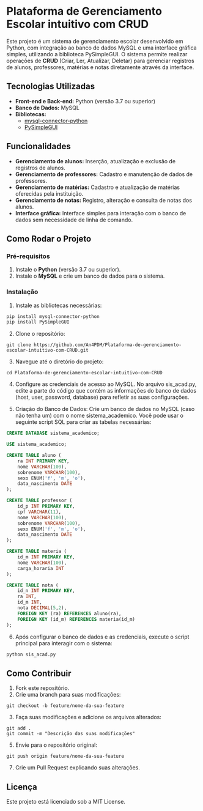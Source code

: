 # Plataforma de Gerenciamento Escolar intuitivo com CRUD

Este projeto é um sistema de gerenciamento escolar desenvolvido em Python, com integração ao banco de dados MySQL e uma interface gráfica simples, utilizando a biblioteca PySimpleGUI. O sistema permite realizar operações de **CRUD** (Criar, Ler, Atualizar, Deletar) para gerenciar registros de alunos, professores, matérias e notas diretamente através da interface.

## Tecnologias Utilizadas

- **Front-end e Back-end:** Python (versão 3.7 ou superior)
- **Banco de Dados:** MySQL
- **Bibliotecas:** 
  - [mysql-connector-python](https://pypi.org/project/mysql-connector-python/)
  - [PySimpleGUI](https://pypi.org/project/PySimpleGUI/)

## Funcionalidades

- **Gerenciamento de alunos:** Inserção, atualização e exclusão de registros de alunos.
- **Gerenciamento de professores:** Cadastro e manutenção de dados de professores.
- **Gerenciamento de matérias:** Cadastro e atualização de matérias oferecidas pela instituição.
- **Gerenciamento de notas:** Registro, alteração e consulta de notas dos alunos.
- **Interface gráfica:** Interface simples para interação com o banco de dados sem necessidade de linha de comando.

## Como Rodar o Projeto

### **Pré-requisitos**

1. Instale o **Python** (versão 3.7 ou superior).
2. Instale o **MySQL** e crie um banco de dados para o sistema.

### **Instalação**

1. Instale as bibliotecas necessárias:

```bash
pip install mysql-connector-python
pip install PySimpleGUI
```

2. Clone o repositório: 

```
git clone https://github.com/An4PDM/Plataforma-de-gerenciamento-escolar-intuitivo-com-CRUD.git
```

3. Navegue até o diretório do projeto:

```
cd Plataforma-de-gerenciamento-escolar-intuitivo-com-CRUD
```

4. Configure as credenciais de acesso ao MySQL. No arquivo sis_acad.py, edite a parte do código que contém as informações do banco de dados (host, user, password, database) para refletir as suas configurações.

5. Criação do Banco de Dados:
Crie um banco de dados no MySQL (caso não tenha um) com o nome sistema_academico. Você pode usar o seguinte script SQL para criar as tabelas necessárias:

```sql
CREATE DATABASE sistema_academico;

USE sistema_academico;

CREATE TABLE aluno (
    ra INT PRIMARY KEY,
    nome VARCHAR(100),
    sobrenome VARCHAR(100),
    sexo ENUM('f', 'm', 'o'),
    data_nascimento DATE
);

CREATE TABLE professor (
    id_p INT PRIMARY KEY,
    cpf VARCHAR(11),
    nome VARCHAR(100),
    sobrenome VARCHAR(100),
    sexo ENUM('f', 'm', 'o'),
    data_nascimento DATE
);

CREATE TABLE materia (
    id_m INT PRIMARY KEY,
    nome VARCHAR(100),
    carga_horaria INT
);

CREATE TABLE nota (
    id_n INT PRIMARY KEY,
    ra INT,
    id_m INT,
    nota DECIMAL(5,2),
    FOREIGN KEY (ra) REFERENCES aluno(ra),
    FOREIGN KEY (id_m) REFERENCES materia(id_m)
);
```

6. Após configurar o banco de dados e as credenciais, execute o script principal para interagir com o sistema:

```bash
python sis_acad.py
```

## Como Contribuir
1. Fork este repositório. 
2. Crie uma branch para suas modificações:

```
git checkout -b feature/nome-da-sua-feature
```

3. Faça suas modificações e adicione os arquivos alterados:

```
git add .
git commit -m "Descrição das suas modificações"
```

5. Envie para o repositório original:

```
git push origin feature/nome-da-sua-feature
```

7. Crie um Pull Request explicando suas alterações.

## Licença
Este projeto está licenciado sob a MIT License.
